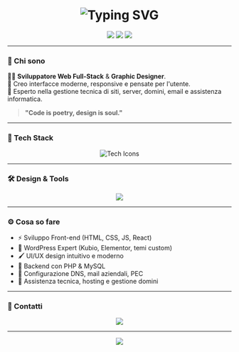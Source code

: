 <h1 align="center">
  <img src="https://readme-typing-svg.herokuapp.com?font=Fira+Code&weight=700&size=28&pause=1000&color=00D1FF&center=true&vCenter=true&width=435&lines=Ciao%2C+sono+Giorgio+Serghei+Piu!;Full-Stack+Developer+%26+Graphic+Designer;Da+Cagliari%2C+Italia+🇮🇹" alt="Typing SVG" />
</h1>

<p align="center">
  <img src="https://img.shields.io/badge/Code%20with-PASSION-%23ff006e?style=for-the-badge&logo=tailwind-css&logoColor=white"/>
  <img src="https://img.shields.io/badge/Made%20in-Sardinia-%23007aff?style=for-the-badge&logo=apple&logoColor=white"/>
  <img src="https://img.shields.io/badge/Coffee%20Lover-%E2%98%95-%233c3c3c?style=for-the-badge"/>
</p>

---

### 🧠 Chi sono

👨‍💻 **Sviluppatore Web Full-Stack** & **Graphic Designer**.  
🎨 Creo interfacce moderne, responsive e pensate per l'utente.  
🔧 Esperto nella gestione tecnica di siti, server, domini, email e assistenza informatica.  

> **"Code is poetry, design is soul."**

---

### 🚀 Tech Stack

<p align="center">
  <img src="https://skillicons.dev/icons?i=html,css,js,php,mysql,react,bootstrap,wordpress,flutter,dart,postman" alt="Tech Icons" />
</p>

---

### 🛠️ Design & Tools

<p align="center">
  <img src="https://skillicons.dev/icons?i=photoshop,illustrator,figma,vscode,github,git" />
</p>

---

### ⚙️ Cosa so fare

- ⚡ Sviluppo Front-end (HTML, CSS, JS, React)
- 🧩 WordPress Expert (Kubio, Elementor, temi custom)
- 🖌️ UI/UX design intuitivo e moderno
- 📡 Backend con PHP & MySQL
- 🔐 Configurazione DNS, mail aziendali, PEC
- 🧰 Assistenza tecnica, hosting e gestione domini

---


### 💬 Contatti

<p align="center">
  <a href="mailto:giorgio.piu98@gmail.com"><img src="https://img.shields.io/badge/Email-ff3860?style=for-the-badge&logo=gmail&logoColor=white" /></a>
</p>

---

<p align="center">
  <img src="https://capsule-render.vercel.app/api?type=waving&color=0:00D1FF,100:3A0CA3&height=120&section=footer"/>
</p>
